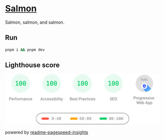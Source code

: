 # [Salmon](https://salmon.vercel.app/)

Salmon, salmon, and salmon.

## Run

```zsh
pnpm i && pnpm dev
```

## Lighthouse score

<p align="center">
	<img align="center" src="./score2021.svg" width="800px" loading="lazy" />
</p>

powered by [readme-pagespeed-insights](https://github.com/ankurparihar/readme-pagespeed-insights)
